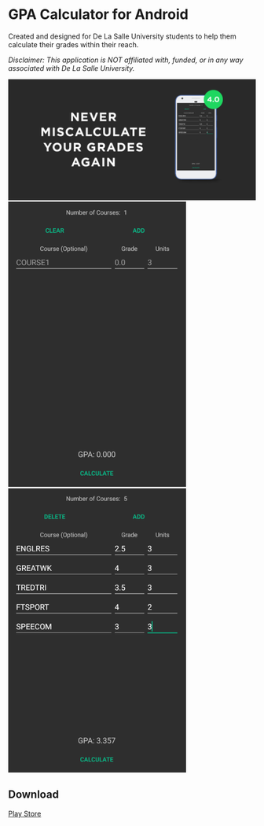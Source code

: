 # GPA Calculator for Android
Created and designed for De La Salle University students to help them calculate their grades within their reach.

*Disclaimer: This application is NOT affiliated with, funded, or in any way associated with De La Salle University.*

![alt text][banner]
![alt text][screen1] ![alt text][screen2]

## Download
[Play Store][store link]

[banner]: https://github.com/denricklaborada/GPACalculator/blob/master/images/BANNER.png "Banner"
[store link]: https://play.google.com/store/apps/details?id=dev.denrick.gpacalculator "GPA Calculator on Play Store"
[screen1]: https://github.com/denricklaborada/GPACalculator/blob/master/images/screen1.png "Screenshot 1"
[screen2]: https://github.com/denricklaborada/GPACalculator/blob/master/images/screen2.png "Screenshot 2"
